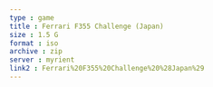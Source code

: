 ```yaml
---
type : game
title : Ferrari F355 Challenge (Japan)
size : 1.5 G
format : iso
archive : zip
server : myrient
link2 : Ferrari%20F355%20Challenge%20%28Japan%29
---
```

